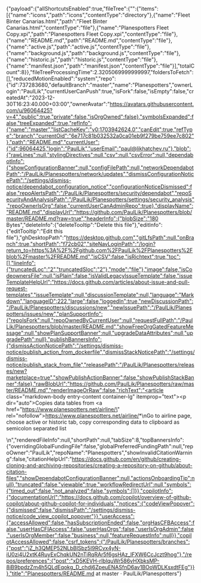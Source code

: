 {"payload":{"allShortcutsEnabled":true,"fileTree":{"":{"items":[{"name":"icons","path":"icons","contentType":"directory"},{"name":"Fleet Binter Canarias.html","path":"Fleet Binter Canarias.html","contentType":"file"},{"name":"Planespotters Fleet Copy.xpi","path":"Planespotters Fleet Copy.xpi","contentType":"file"},{"name":"README.md","path":"README.md","contentType":"file"},{"name":"active.js","path":"active.js","contentType":"file"},{"name":"background.js","path":"background.js","contentType":"file"},{"name":"historic.js","path":"historic.js","contentType":"file"},{"name":"manifest.json","path":"manifest.json","contentType":"file"}],"totalCount":8}},"fileTreeProcessingTime":2.3205069999999997,"foldersToFetch":[],"reducedMotionEnabled":"system","repo":{"id":737283680,"defaultBranch":"master","name":"Planespotters","ownerLogin":"PaulLik","currentUserCanPush":true,"isFork":false,"isEmpty":false,"createdAt":"2023-12-30T16:23:40.000+03:00","ownerAvatar":"https://avatars.githubusercontent.com/u/96064425?v=4","public":true,"private":false,"isOrgOwned":false},"symbolsExpanded":false,"treeExpanded":true,"refInfo":{"name":"master","listCacheKey":"v0:1703942624.0","canEdit":true,"refType":"branch","currentOid":"6e717c81b032532a0ca01eb9f279be759ee7c802"},"path":"README.md","currentUser":{"id":96064425,"login":"PaulLik","userEmail":"paul@likhatchev.ru"},"blob":{"rawLines":null,"stylingDirectives":null,"csv":null,"csvError":null,"dependabotInfo":{"showConfigurationBanner":null,"configFilePath":null,"networkDependabotPath":"/PaulLik/Planespotters/network/updates","dismissConfigurationNoticePath":"/settings/dismiss-notice/dependabot_configuration_notice","configurationNoticeDismissed":false,"repoAlertsPath":"/PaulLik/Planespotters/security/dependabot","repoSecurityAndAnalysisPath":"/PaulLik/Planespotters/settings/security_analysis","repoOwnerIsOrg":false,"currentUserCanAdminRepo":true},"displayName":"README.md","displayUrl":"https://github.com/PaulLik/Planespotters/blob/master/README.md?raw=true","headerInfo":{"blobSize":"180 Bytes","deleteInfo":{"deleteTooltip":"Delete this file"},"editInfo":{"editTooltip":"Edit this file"},"ghDesktopPath":"https://desktop.github.com","gitLfsPath":null,"onBranch":true,"shortPath":"f72cb02","siteNavLoginPath":"/login?return_to=https%3A%2F%2Fgithub.com%2FPaulLik%2FPlanespotters%2Fblob%2Fmaster%2FREADME.md","isCSV":false,"isRichtext":true,"toc":[],"lineInfo":{"truncatedLoc":"2","truncatedSloc":"2"},"mode":"file"},"image":false,"isCodeownersFile":null,"isPlain":false,"isValidLegacyIssueTemplate":false,"issueTemplateHelpUrl":"https://docs.github.com/articles/about-issue-and-pull-request-templates","issueTemplate":null,"discussionTemplate":null,"language":"Markdown","languageID":222,"large":false,"loggedIn":true,"newDiscussionPath":"/PaulLik/Planespotters/discussions/new","newIssuePath":"/PaulLik/Planespotters/issues/new","planSupportInfo":{"repoIsFork":null,"repoOwnedByCurrentUser":null,"requestFullPath":"/PaulLik/Planespotters/blob/master/README.md","showFreeOrgGatedFeatureMessage":null,"showPlanSupportBanner":null,"upgradeDataAttributes":null,"upgradePath":null},"publishBannersInfo":{"dismissActionNoticePath":"/settings/dismiss-notice/publish_action_from_dockerfile","dismissStackNoticePath":"/settings/dismiss-notice/publish_stack_from_file","releasePath":"/PaulLik/Planespotters/releases/new?marketplace=true","showPublishActionBanner":false,"showPublishStackBanner":false},"rawBlobUrl":"https://github.com/PaulLik/Planespotters/raw/master/README.md","renderImageOrRaw":false,"richText":"<article class=\"markdown-body entry-content container-lg\" itemprop=\"text\"><p dir=\"auto\">Copies data tables from <a href=\"https://www.planespotters.net/airline/\" rel=\"nofollow\">https://www.planespotters.net/airline/</a>*\nGo to airline page, choose active or historic tab, copy corresponding data to clipboard as semicolon separated list</p>\n</article>","renderedFileInfo":null,"shortPath":null,"tabSize":8,"topBannersInfo":{"overridingGlobalFundingFile":false,"globalPreferredFundingPath":null,"repoOwner":"PaulLik","repoName":"Planespotters","showInvalidCitationWarning":false,"citationHelpUrl":"https://docs.github.com/en/github/creating-cloning-and-archiving-repositories/creating-a-repository-on-github/about-citation-files","showDependabotConfigurationBanner":null,"actionsOnboardingTip":null},"truncated":false,"viewable":true,"workflowRedirectUrl":null,"symbols":{"timed_out":false,"not_analyzed":false,"symbols":[]}},"copilotInfo":{"documentationUrl":"https://docs.github.com/copilot/overview-of-github-copilot/about-github-copilot-for-individuals","notices":{"codeViewPopover":{"dismissed":false,"dismissPath":"/settings/dismiss-notice/code_view_copilot_popover"}},"userAccess":{"accessAllowed":false,"hasSubscriptionEnded":false,"orgHasCFBAccess":false,"userHasCFIAccess":false,"userHasOrgs":false,"userIsOrgAdmin":false,"userIsOrgMember":false,"business":null,"featureRequestInfo":null}},"copilotAccessAllowed":false,"csrf_tokens":{"/PaulLik/Planespotters/branches":{"post":"jZ_h3QMEP52NLbBlSbz5I9RCvx4yN-iU0zi4U2xtK4RuyExChqkUN2nTiRqRAr5f6gsHAz_lFXW6CcJczt9hog"},"/repos/preferences":{"post":"xD5KEVH-rIblquWr586vHXbksMP-8iB9bpdzZm4h5QLdEqokg_D_chdj6ZpeuENASfnD6av1BOoWDLKsxdtFEg"}}},"title":"Planespotters/README.md at master · PaulLik/Planespotters"}
